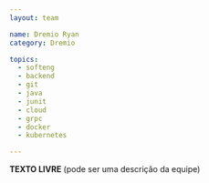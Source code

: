 ```yaml
---
layout: team

name: Dremio Ryan
category: Dremio

topics:
  - softeng
  - backend
  - git
  - java
  - junit
  - cloud
  - grpc
  - docker
  - kubernetes

---
```


**TEXTO LIVRE** (pode ser uma descrição da equipe)
